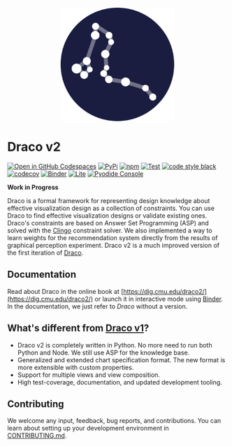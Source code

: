 <p align="center">
   <a href="https://github.com/cmudig/draco2">
      <picture>
         <source media="(prefers-color-scheme: dark)" srcset="https://github.com/cmudig/draco2/raw/main/docs/logo-light.png">
         <source media="(prefers-color-scheme: light)" srcset="https://github.com/cmudig/draco2/raw/main/docs/logo-dark.png">
         <img alt="The Draco logo. A set of circles connected by lines depicting the draco star constellation." src="https://github.com/cmudig/draco2/raw/main/docs/logo-light.png" width=260>
      </picture>
   </a>
</p>

# Draco v2

[![Open in GitHub Codespaces](https://github.com/codespaces/badge.svg)](https://github.com/codespaces/new?hide_repo_select=true&ref=main&repo=313704611&machine=standardLinux32gb&devcontainer_path=.devcontainer%2Fdevcontainer.json&location=WestEurope)
[![PyPi](https://img.shields.io/pypi/v/draco.svg)](https://pypi.org/project/draco/)
[![npm](https://img.shields.io/npm/v/draco-pyodide)](https://www.npmjs.com/package/draco-pyodide)
[![Test](https://github.com/cmudig/draco2/actions/workflows/test.yml/badge.svg)](https://github.com/cmudig/draco2/actions/workflows/test.yml)
[![code style black](https://img.shields.io/badge/code%20style-black-000000.svg)](https://github.com/psf/black)
[![codecov](https://codecov.io/gh/cmudig/draco2/branch/main/graph/badge.svg)](https://codecov.io/gh/cmudig/draco2)
[![Binder](https://mybinder.org/badge_logo.svg)](https://mybinder.org/v2/gh/cmudig/draco2/HEAD)
[![Lite](https://gist.githubusercontent.com/willeppy/35cdc20a3fc26e393ce76f1df35bcdfc/raw/a7fca1d0a2d62c2b49f60c0217dffbd0fe404471/lite-badge-launch-small.svg)](https://dig.cmu.edu/draco2/jupyterlite)
[![Pyodide Console](https://img.shields.io/badge/Pyodide%20Console-launch-brightgreen)](https://dig.cmu.edu/draco2/jupyterlite/static/pyodide/console.html)

**Work in Progress**

Draco is a formal framework for representing design knowledge about effective visualization design as a collection of
constraints. You can use Draco to find effective visualization designs or validate existing ones. Draco's constraints
are based on Answer Set Programming (ASP) and solved with the [Clingo](https://github.com/potassco/clingo) constraint
solver. We also implemented a way to learn weights for the recommendation system directly from the results of graphical
perception experiment. Draco v2 is a much improved version of the first iteration of
[Draco](https://github.com/uwdata/draco).

## Documentation

Read about Draco in the online book at [https://dig.cmu.edu/draco2/](https://dig.cmu.edu/draco2/) or launch it in
interactive mode using [Binder](https://mybinder.org/v2/gh/cmudig/draco2/HEAD). In the documentation, we just refer to
_Draco_ without a version.

## What's different from [Draco v1](https://github.com/uwdata/draco)?

- Draco v2 is completely written in Python. No more need to run both Python and Node. We still use ASP for the knowledge
  base.
- Generalized and extended chart specification format. The new format is more extensible with custom properties.
- Support for multiple views and view composition.
- High test-coverage, documentation, and updated development tooling.

## Contributing

We welcome any input, feedback, bug reports, and contributions. You can learn about setting up your development
environment in [CONTRIBUTING.md](https://github.com/cmudig/draco2/blob/main/CONTRIBUTING.md).

